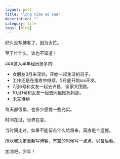 ```yaml
---
layout: post
title: "long time no see"
description: ""
category: life
tags: [blog]
---
```

<!-- {% include JB/setup %} -->


好久没写博客了，因为太忙。


至于忙什么，谁也不知道！

###这大半年经历挺多的:
*	女朋友3月来深圳，开始一起生活的日子。
*	工作还是在蛋疼中继续，5月底开始ios开发。
*	7月6号和女友一起去许昌，全家大团圆。
*	10月1号和女友一起去同里她妈妈那。
*	未完待续



每天都很累，也多少感觉一些充实。


时间在过，世界在变。


当时间走过，如果不能留点什么给将来，简直是个遗憾。


所以我决定重新写博客，有空的时候写一点点，以备后看。


加油吧，少年！